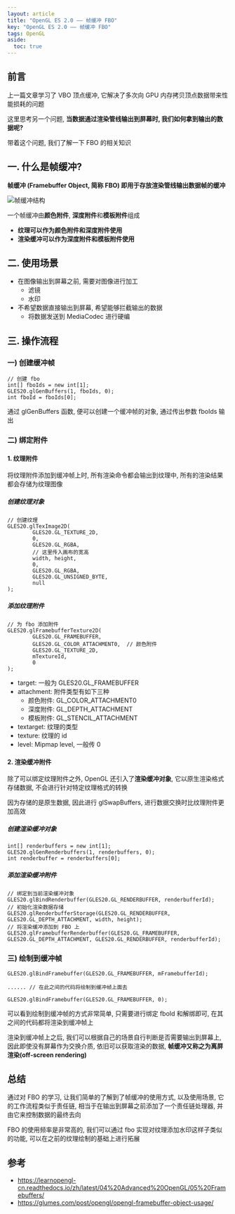 ```yaml
---
layout: article
title: "OpenGL ES 2.0 —— 帧缓冲 FBO"
key: "OpenGL ES 2.0 —— 帧缓冲 FBO"
tags: OpenGL
aside:
  toc: true
---
```


## 前言
上一篇文章学习了 VBO 顶点缓冲, 它解决了多次向 GPU 内存拷贝顶点数据带来性能损耗的问题

这里思考另一个问题, **当数据通过渲染管线输出到屏幕时, 我们如何拿到输出的数据呢?**

带着这个问题, 我们了解一下 FBO 的相关知识

## 一. 什么是帧缓冲?
**帧缓冲 (Framebuffer Object, 简称 FBO) 即用于存放渲染管线输出数据帧的缓冲**

![帧缓冲结构](https://i.loli.net/2019/08/13/45SbEvh68qOTKyt.jpg)

一个帧缓冲由**颜色附件**, **深度附件**和**模板附件**组成
- **纹理可以作为颜色附件和深度附件使用**
- **渲染缓冲可以作为深度附件和模板附件使用**

<!--more-->

## 二. 使用场景
- 在图像输出到屏幕之前, 需要对图像进行加工
  - 滤镜
  - 水印
- 不希望数据直接输出到屏幕, 希望能够拦截输出的数据
  - 将数据发送到 MediaCodec 进行硬编 

## 三. 操作流程
### 一) 创建缓冲帧
```
// 创建 fbo
int[] fboIds = new int[1];
GLES20.glGenBuffers(1, fboIds, 0);
int fboId = fboIds[0];
```
通过 glGenBuffers 函数, 便可以创建一个缓冲帧的对象, 通过传出参数 fboIds 输出

### 二) 绑定附件
#### 1. 纹理附件
将纹理附件添加到缓冲帧上时, 所有渲染命令都会输出到纹理中, 所有的渲染结果都会存储为纹理图像

##### 创建纹理对象
```
// 创建纹理
GLES20.glTexImage2D(
        GLES20.GL_TEXTURE_2D,
        0,
        GLES20.GL_RGBA,
        // 这里传入画布的宽高
        width, height,
        0,
        GLES20.GL_RGBA,
        GLES20.GL_UNSIGNED_BYTE,
        null
);
```

##### 添加纹理附件
```
// 为 fbo 添加附件
GLES20.glFramebufferTexture2D(
        GLES20.GL_FRAMEBUFFER,
        GLES20.GL_COLOR_ATTACHMENT0,  // 颜色附件
        GLES20.GL_TEXTURE_2D,
        mTextureId,
        0
);
```
- target: 一般为 GLES20.GL_FRAMEBUFFER
- attachment: 附件类型有如下三种
  - 颜色附件: GL_COLOR_ATTACHMENT0
  - 深度附件: GL_DEPTH_ATTACHMENT
  - 模板附件: GL_STENCIL_ATTACHMENT
- textarget: 纹理的类型
- texture: 纹理的 id
- level: Mipmap level, 一般传 0

#### 2. 渲染缓冲附件
除了可以绑定纹理附件之外, OpenGL 还引入了**渲染缓冲对象**, 它以原生渲染格式存储数据, 不会进行针对特定纹理格式的转换

因为存储的是原生数据, 因此进行 glSwapBuffers, 进行数据交换时比纹理附件更加高效

##### 创建渲染缓冲对象
```
int[] renderbuffers = new int[1];
GLES20.glGenRenderbuffers(1, renderbuffers, 0);
int renderbuffer = renderbuffers[0];
```

##### 添加渲染缓冲附件
```
// 绑定到当前渲染缓冲对象
GLES20.glBindRenderbuffer(GLES20.GL_RENDERBUFFER, renderbufferId);
// 初始化渲染数据存储
GLES20.glRenderbufferStorage(GLES20.GL_RENDERBUFFER, GLES20.GL_DEPTH_ATTACHMENT, width, height);
// 将渲染缓冲添加到 FBO 上
GLES20.glFramebufferRenderbuffer(GLES20.GL_FRAMEBUFFER, GLES20.GL_DEPTH_ATTACHMENT, GLES20.GL_RENDERBUFFER, renderbufferId);
```

### 三) 绘制到缓冲帧
```
GLES20.glBindFramebuffer(GLES20.GL_FRAMEBUFFER, mFramebufferId);

...... // 在此之间的代码将绘制到缓冲帧上面去

GLES20.glBindFramebuffer(GLES20.GL_FRAMEBUFFER, 0);
```
可以看到绘制到缓冲帧的方式非常简单, 只需要进行绑定 fboId 和解绑即可, 在其之间的代码都将渲染到缓冲帧上

渲染到缓冲帧上之后, 我们可以根据自己的场景自行判断是否需要输出到屏幕上, 因此即使没有屏幕作为交换介质, 依旧可以获取渲染的数据, **帧缓冲又称之为离屏渲染(off-screen rendering)**

## 总结
通过对 FBO 的学习, 让我们简单的了解到了帧缓冲的使用方式, 以及使用场景, 它的工作流程类似于责任链, 相当于在输出到屏幕之前添加了一个责任链处理器, 并由它来控制数据的最终去向

FBO 的使用频率是非常高的, 我们可以通过 fbo 实现对纹理添加水印这样子类似的功能, 可以在之前的纹理绘制的基础上进行拓展

## 参考
- https://learnopengl-cn.readthedocs.io/zh/latest/04%20Advanced%20OpenGL/05%20Framebuffers/
- https://glumes.com/post/opengl/opengl-framebuffer-object-usage/